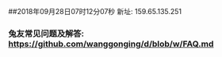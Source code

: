 ##2018年09月28日07时12分07秒 新址: 159.65.135.251
### 兔友常见问题及解答: https://github.com/wanggonging/d/blob/w/FAQ.md
